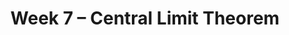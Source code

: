 ---
    title: Week 7 – Central Limit Theorem
    weekNumber: 7
    days:
      - date: 2024-5-13
        events:
          "**LEC 18**{: .label .label-lecture } The Central Limit Theorem":
            "[CIT 14.4-14.5](https://inferentialthinking.com/chapters/14/4/Central_Limit_Theorem.html)" 
          "<small><i><span style='display: inline-block; padding-left: 80px'><b>Keywords:</b> distribution of the sample mean, square root law, CLT-based CIs </span></i></small>":
      - date: 2024-5-14
        events:
          
          "**HW 4**{: .label .label-hw } **Simulation, Sampling, Bootstrapping**":
      - date: 2024-5-15
        events:
          "**LEC 19**{: .label .label-lecture } Choosing Sample Sizes, Statistical Models":
            "[CIT 14.6](https://inferentialthinking.com/chapters/14/6/Choosing_a_Sample_Size.html), [11.1](https://inferentialthinking.com/chapters/11/1/Assessing_a_Model.html)" 
          "<small><i><span style='display: inline-block; padding-left: 80px'><b>Keywords:</b> standard deviation of 0s and 1s, np.random.multinomial, Robert Swain jury </span></i></small>":
          "**DISC**{: .label .label-disc } 7. Standardization and the Normal Distribution":
      - date: 2024-5-16
        events:
          
          "**LAB 5**{: .label .label-lab } **Variability and the Normal Distribution**":
      - date: 2024-5-17
        events:
          "**LEC 20**{: .label .label-lecture } Hypothesis Testing":
            "[CIT 11.3](https://inferentialthinking.com/chapters/11/3/Decisions_and_Uncertainty.html)" 
          "<small><i><span style='display: inline-block; padding-left: 80px'><b>Keywords:</b> null and alternative hypotheses, test statistic, fair or unfair coin </span></i></small>":
          "**QUIZ 3**{: .label .label-quiz } Quiz 3 covers Lectures 13-16":
---